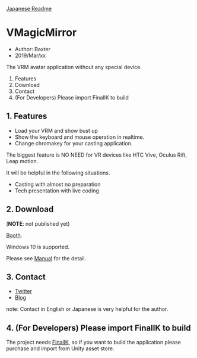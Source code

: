 
[Japanese Readme](https://github.com/malaybaku/VMagicMirror/blob/master/README.md)

# VMagicMirror

* Author: Baxter
* 2019/Mar/xx

The VRM avatar application without any special device.

1. Features
2. Download
3. Contact
4. (For Developers) Please import FinalIK to build


## 1. Features

* Load your VRM and show bust up 
* Show the keyboard and mouse operation in realtime.
* Change chromakey for your casting application.

The biggest feature is NO NEED for VR devices like HTC Vive, Oculus Rift, Leap motion.

It will be helpful in the following situations.

* Casting with almost no preparation
* Tech presentation with live coding

## 2. Download

(**NOTE**: not published yet)

[Booth](https://baku-dreameater.booth.pm/).

Windows 10 is supported.

Please see [Manual](https://github.com/malaybaku/VMagicMirror/blob/master/doc/manual_en.md) for the detail.

## 3. Contact

* [Twitter](https://twitter.com/baku_dreameater)
* [Blog](https://www.baku-dreameater.net/)

note: Contact in English or Japanese is very helpful for the author.

## 4. (For Developers) Please import FinalIK to build

The project needs [FinalIK](https://assetstore.unity.com/packages/tools/animation/final-ik-14290), so if you want to build the application please purchase and import from Unity asset store.

